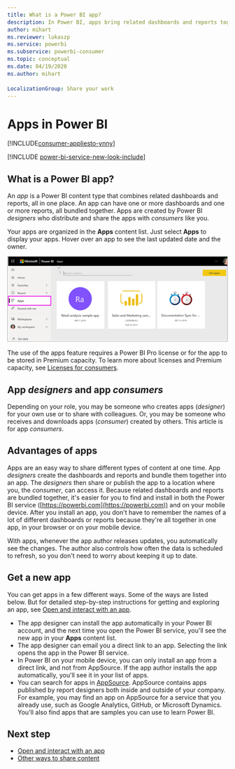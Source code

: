 ```yaml
---
title: What is a Power BI app?
description: In Power BI, apps bring related dashboards and reports together, all in one place.
author: mihart
ms.reviewer: lukaszp
ms.service: powerbi
ms.subservice: powerbi-consumer
ms.topic: conceptual
ms.date: 04/19/2020
ms.author: mihart

LocalizationGroup: Share your work
---
```


# Apps in Power BI

[!INCLUDE[consumer-appliesto-ynny](../includes/consumer-appliesto-ynny.md)]

[!INCLUDE [power-bi-service-new-look-include](../includes/power-bi-service-new-look-include.md)]

## What is a Power BI app?
An *app* is a Power BI content type that combines related dashboards and reports, all in one place. An app can have one or more dashboards and one or more reports, all bundled together. Apps are created by Power BI *designers* who distribute and share the apps with *consumers* like you. 

Your apps are organized in the **Apps** content list. Just select **Apps** to display your apps. Hover over an app to see the last updated date and the owner. 

![Apps in Power BI](./media/end-user-apps/power-bi-apps.png)


The use of the apps feature requires a Power BI Pro license or for the app to be stored in Premium capacity. To learn more about licenses and Premium capacity, see [Licenses for consumers](end-user-license.md).

## App *designers* and app *consumers*
Depending on your role, you may be someone who creates apps (*designer*) for your own use or to share with colleagues. Or, you may be someone who receives and downloads apps (*consumer*) created by others. This article is for app *consumers*.

## Advantages of apps
Apps are an easy way to share different types of content at one time. App *designers* create the dashboards and reports and bundle them together into an app. The *designers* then share or publish the app to a location where you, the *consumer*, can access it. Because related dashboards and reports are bundled together, it's easier for you to find and install in both the Power BI service ([https://powerbi.com](https://powerbi.com)) and on your mobile device. After you install an app, you don't have to remember the names of a lot of different dashboards or reports because they're all together in one app, in your browser or on your mobile device.

With apps, whenever the app author releases updates, you automatically see the changes. The author also controls how often the data is scheduled to refresh, so you don't need to worry about keeping it up to date. 

<!-- add conceptual art -->
## Get a new app
You can get apps in a few different ways. Some of the ways are listed below.  But for detailed step-by-step instructions for getting and exploring an app, see [Open and interact with an app](end-user-app-view.md).

- The app designer can install the app automatically in your Power BI account, and the next time you open the Power BI service, you'll see the new app in your **Apps** content list. 
- The app designer can email you a direct link to an app. Selecting the link opens the app in the Power BI service.
- In Power BI on your mobile device, you can only install an app from a direct link, and not from AppSource. If the app author installs the app automatically, you'll see it in your list of apps.
- You can search for apps in [AppSource](https://appsource.microsoft.com). AppSource contains apps published by report designers both inside and outside of your company. For example, you may find an app on AppSource for a service that you already use, such as Google Analytics, GitHub, or Microsoft Dynamics. You'll also find apps that are samples you can use to learn Power BI.  


## Next step
* [Open and interact with an app](end-user-app-view.md)
* [Other ways to share content](end-user-shared-with-me.md)

